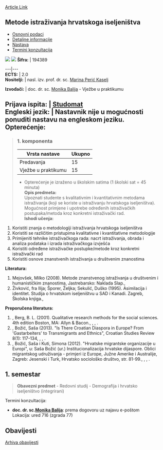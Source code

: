 [Article Link](https://www.fhs.hr/predmet/mihi)

## Metode istraživanja hrvatskoga iseljeništva
  * [Osnovni podaci](https://www.fhs.hr/predmet/mihi#v1id-904838_47577_1_0 "Osnovni podaci")
  * [Detaljne informacije](https://www.fhs.hr/predmet/mihi#v1id-904838_47577_1_1 "Detaljne informacije")
  * [Nastava](https://www.fhs.hr/predmet/mihi#v1id-904838_47577_1_2 "Nastava")
  * [Termini konzultacija](https://www.fhs.hr/predmet/mihi#v1id-904838_47577_1_3 "Termini konzultacija")


[![](https://www.fhs.hr/img/flags/gif/hr.gif)](https://www.fhs.hr/predmet/mihi) [![](https://www.fhs.hr/img/flags/gif/gb.gif)](https://www.fhs.hr/en/course/dadoe)
**Šifra:** |  194389  
  
---|---  
**ECTS:** |  2.0   
**Nositelji:** |  nasl. izv. prof. dr. sc. [Marina Perić Kaselj](https://www.fhs.hr/djelatnik/marina.peric_kaselj)   
  
**Izvođači:** |  doc. dr. sc. [Monika Balija](https://www.fhs.hr/djelatnik/monika.balija) - Vježbe u praktikumu  
  
**Prijava ispita:** |  [Studomat](http://www.isvu.hr/studomat)  
**Engleski jezik:** |  Nastavnik nije u mogućnosti ponuditi nastavu na engleskom jeziku.   
**Opterećenje:**  
---  
> ### 1. komponenta
> | Vrsta nastave | Ukupno  
> ---|---  
> Predavanja | 15  
> Vježbe u praktikumu | 15  
> * Opterećenje je izraženo u školskim satima (1 školski sat = 45 minuta)   
**Opis predmeta:**  
> Upoznati studente s kvalitativnim i kvantitativnim metodama istraživanja (koji se koriste u istraživanju hrvatskoga iseljeništva). Mogućnost primjene i upotrebe određenih istraživačkih postupaka/metoda kroz konkretni istraživački rad.  
**Ishodi učenja:**  
  1. Koristiti znanja o metodologiji istraživanja hrvatskoga iseljeništva
  2. Koristiti se različitim pristupima kvalitativne i kvantitativne metodologije
  3. Primijeniti tehnike istraživačkoga rada: nacrt istraživanja, obrada i analiza podataka i izrada istraživačkoga izvješća
  4. Koristiti određene istraživačke postupke/metode kroz konkretni istraživački rad
  5. Koristiti osnove znanstvenih istraživanja u društvenim znanostima

  
**Literatura:**  
  1. Mejovšek, Milko (2008). Metode znanstvenog istraživanja u društvenim i humanističkim znanostima, Jastrebarsko: Naklada Slap., 
  2. Živković, fra Ilija; Šporer, Željka; Sekulić, Duško (1995). Asimilacija i identitet. Studija o hrvatskom iseljeništvu u SAD i Kanadi. Zagreb, Školska knjiga., 

  
**Preporučena literatura:**  
  1. , Berg, B. L. (2001). Qualitative research methods for the social sciences. 4th edition Boston, MA: Allyn & Bacon., , , .
  2. , Božić, Saša (2013). "Is There Croatian Diaspora in Europe? From 'Gastarbeiters' to Transmigrants and Ethnics", Croatian Studies Review 8(1): 117-134, , , .
  3. , Božić, Saša i Kuti, Simona (2012). "Hrvatske migrantske organizacije u Europi", u: Saša Božić (ur.) Institucionalizacija hrvatske dijaspore. Oblici migrantskog udruživanja - primjeri iz Europe, Južne Amerike i Australije, Zagreb: Jesenski i Turk, Hrvatsko sociološko društvo, str. 81-99., , , .

  
**1. semestar**  
---  
> **Obavezni predmet** - Redovni studij - Demografija i hrvatsko iseljeništvo (integrirani)  
>   
Termini konzultacija: 
  * **doc. dr. sc.[Monika Balija](https://www.fhs.hr/djelatnik/monika.balija)**: 
prema dogovoru uz najavu e-poštom
Lokacija: ured 716 (zgrada 77) 


## Obavijesti
[Arhiva obavijesti](https://www.fhs.hr/predmet/mihi?@=2179o#news_115540 "Arhiva obavijesti")

